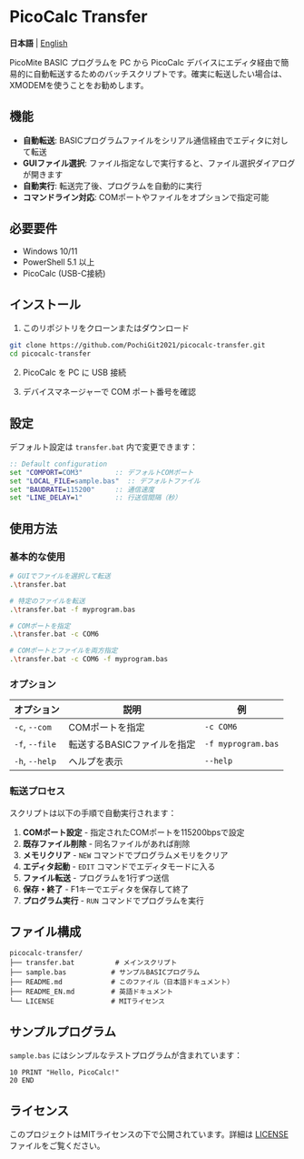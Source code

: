 # PicoCalc Transfer

**日本語** | [English](README_EN.md)

PicoMite BASIC プログラムを PC から PicoCalc デバイスにエディタ経由で簡易的に自動転送するためのバッチスクリプトです。確実に転送したい場合は、XMODEMを使うことをお勧めします。

## 機能

- **自動転送**: BASICプログラムファイルをシリアル通信経由でエディタに対して転送
- **GUIファイル選択**: ファイル指定なしで実行すると、ファイル選択ダイアログが開きます
- **自動実行**: 転送完了後、プログラムを自動的に実行
- **コマンドライン対応**: COMポートやファイルをオプションで指定可能

## 必要要件

- Windows 10/11
- PowerShell 5.1 以上
- PicoCalc (USB-C接続)

## インストール

1. このリポジトリをクローンまたはダウンロード
```bash
git clone https://github.com/PochiGit2021/picocalc-transfer.git
cd picocalc-transfer
```

2. PicoCalc を PC に USB 接続

3. デバイスマネージャーで COM ポート番号を確認

## 設定

デフォルト設定は `transfer.bat` 内で変更できます：

```bat
:: Default configuration
set "COMPORT=COM3"        :: デフォルトCOMポート
set "LOCAL_FILE=sample.bas"  :: デフォルトファイル
set "BAUDRATE=115200"     :: 通信速度
set "LINE_DELAY=1"        :: 行送信間隔（秒）
```


## 使用方法

### 基本的な使用

```bash
# GUIでファイルを選択して転送
.\transfer.bat

# 特定のファイルを転送
.\transfer.bat -f myprogram.bas

# COMポートを指定
.\transfer.bat -c COM6

# COMポートとファイルを両方指定
.\transfer.bat -c COM6 -f myprogram.bas
```

### オプション

| オプション | 説明 | 例 |
|------------|------|-----|
| `-c`, `--com` | COMポートを指定 | `-c COM6` |
| `-f`, `--file` | 転送するBASICファイルを指定 | `-f myprogram.bas` |
| `-h`, `--help` | ヘルプを表示 | `--help` |

### 転送プロセス

スクリプトは以下の手順で自動実行されます：

1. **COMポート設定** - 指定されたCOMポートを115200bpsで設定
2. **既存ファイル削除** - 同名ファイルがあれば削除
3. **メモリクリア** - `NEW` コマンドでプログラムメモリをクリア
4. **エディタ起動** - `EDIT` コマンドでエディタモードに入る
5. **ファイル転送** - プログラムを1行ずつ送信
6. **保存・終了** - F1キーでエディタを保存して終了
7. **プログラム実行** - `RUN` コマンドでプログラムを実行

## ファイル構成

```
picocalc-transfer/
├── transfer.bat          # メインスクリプト
├── sample.bas           # サンプルBASICプログラム
├── README.md            # このファイル（日本語ドキュメント）
├── README_EN.md         # 英語ドキュメント
└── LICENSE              # MITライセンス
```

## サンプルプログラム

`sample.bas` にはシンプルなテストプログラムが含まれています：

```basic
10 PRINT "Hello, PicoCalc!"
20 END
```

## ライセンス

このプロジェクトはMITライセンスの下で公開されています。詳細は [LICENSE](LICENSE) ファイルをご覧ください。